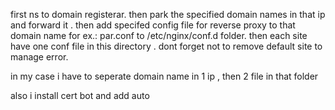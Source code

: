 


first ns to domain registerar. then park the specified domain names in that ip and forward it . then add specifed config file for reverse proxy to that domain name for ex.: par.conf to
/etc/nginx/conf.d  folder. then each site have one conf file in this directory . dont forget not to remove default site to manage error.

in my case i have to seperate domain name in 1 ip , then 2 file in that folder


also i install cert bot and add auto
